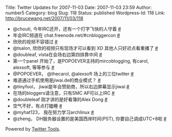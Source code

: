 Title: Twitter Updates for 2007-11-03
Date: 2007-11-03 23:59
Author: number5
Category: blog
Slug: 118
Status: published
Wordpress-Id: 118
Link: http://brucewang.net/2007/11/03/118

-   @chouti, 今年IRC还开，还有一个打字飞快的人守着
    [\#](http://twitter.com/number5/statuses/384561342)
-   年会IRC频道在 chat.freenode.net/\#cnbloggercon
    [\#](http://twitter.com/number5/statuses/384563962)
-   欣欣的视频不容错过
    [\#](http://twitter.com/number5/statuses/384585182)
-   @tsalon, 欣欣的视频只有现场才可以看到 XD 其他人只好迟点看重播了
    [\#](http://twitter.com/number5/statuses/384597632)
-   @doubleaf, vista在会场右边第四排靠中间
    [\#](http://twitter.com/number5/statuses/384644532)
-   第一个panel 开始了，是POPOEVER主持的mircoblogging, 有carol,
    alexsoft, 等等参与
    [\#](http://twitter.com/number5/statuses/384695472)
-   @POPOEVER， @thecarol, @alexsoft 场上的三位twitter
    [\#](http://twitter.com/number5/statuses/384708822)
-   难道通过手机使用是jiwai.de的商业模式？
    [\#](http://twitter.com/number5/statuses/384728012)
-   @tinyfool， jiwai是年会赞助商，所以右边屏幕显示jiwai
    [\#](http://twitter.com/number5/statuses/384752482)
-   在场的bloggers请注意，只有SMC AP可以上IRC
    [\#](http://twitter.com/number5/statuses/384785942)
-   @doubleleaf 刚才讲的是好看簿的Alex Dong
    [\#](http://twitter.com/number5/statuses/384816832)
-   空气不好，有点打瞌睡
    [\#](http://twitter.com/number5/statuses/385120922)
-   @myhat123， 我在努力学习archlinux
    [\#](http://twitter.com/number5/statuses/385508542)
-   @zheng， DH服务器设置的是美国西岸时间(PST), 你要自己调成UTC+8啦
    [\#](http://twitter.com/number5/statuses/385596062)

Powered by [Twitter Tools](http://alexking.org/projects/wordpress).
